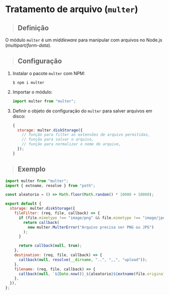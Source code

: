 # Tratamento de arquivo (`multer`)

> ## **Definição**

O módulo `multer` é um _middleware_ para manipular com arquivos no Node.js (_multipart/form-data_).

> ## **Configuração**

1. Instalar o pacote `multer` com NPM:

   ```shell
   $ npm i multer
   ```

2. Importar o módulo:

   ```js
   import multer from "multer";
   ```

3. Definir o objeto de configuração do `multer` para salver arquivos em disco:

   ```js
   {
     storage: multer.diskStorage({
       // função para filter as extensões de arquivo permitidas,
       // função para salvar o arquivo,
       // função para normalizar o nome do arquivo,
     });
   }
   ```

> ## **Exemplo**

```js
import multer from "multer";
import { extname, resolve } from "path";

const aleatorio = () => Math.floor(Math.random() * 10000 + 10000);

export default {
  storage: multer.diskStorage({
    fileFilter: (req, file, callback) => {
      if (file.mimetype !== "image/png" && file.mimetype !== "image/jpeg") {
        return callback(
          new multer.MulterError("Arquivo precisa ser PNG ou JPG")
        );
      }

      return callback(null, true);
    },
    destination: (req, file, callback) => {
      callback(null, resolve(__dirname, "..", ",,", "upload"));
    },
    filename: (req, file, callback) => {
      callback(null, `${Date.now()}_${aleatorio}${extname(file.originalname)}`);
    },
  }),
};
```
